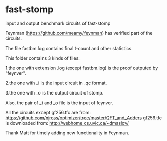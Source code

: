 # fast-stomp
input and output benchmark circuits of fast-stomp

Feynman (https://github.com/meamy/feynman) has verified part of the circuits. 

The file fastbm.log contains final t-count and other statistics.

This folder contains 3 kinds of files:

1.the one with extension .log (except fastbm.log) is the proof outputed by "feynver".

2.the one with _i is the input circuit in .qc format.

3.the one with _o is the output circuit of stomp.

Also, the pair of _i and _o file is the input of feynver.

All the circuits except gf256.tfc are from: https://github.com/njross/optimizer/tree/master/QFT_and_Adders
gf256.tfc is downloaded from: http://webhome.cs.uvic.ca/~dmaslov/

Thank Matt for timely adding new functionality in Feynman.
